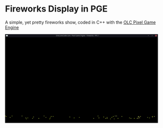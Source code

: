 # Fireworks Display in PGE

A simple, yet pretty fireworks show, coded in C++ with the [OLC Pixel Game Engine](https://github.com/OneLoneCoder/olcPixelGameEngine)

![the fireworks display](.github/readme_assets/v2.gif)
